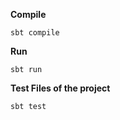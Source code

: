 **Compile** 

```sbt compile```

**Run**

```sbt run```

**Test Files of the project**

```sbt test```
